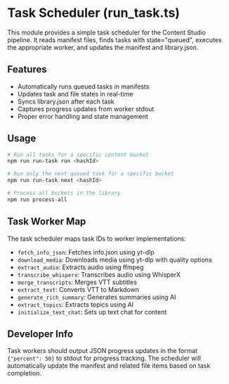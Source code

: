 # Task Scheduler (run_task.ts)

This module provides a simple task scheduler for the Content Studio pipeline. It reads manifest files, finds tasks with state="queued", executes the appropriate worker, and updates the manifest and library.json.

## Features

- Automatically runs queued tasks in manifests
- Updates task and file states in real-time
- Syncs library.json after each task
- Captures progress updates from worker stdout
- Proper error handling and state management

## Usage

```bash
# Run all tasks for a specific content bucket
npm run run-task run <hashId>

# Run only the next queued task for a specific bucket
npm run run-task next <hashId>

# Process all buckets in the library
npm run process-all
```

## Task Worker Map

The task scheduler maps task IDs to worker implementations:

- `fetch_info_json`: Fetches info.json using yt-dlp
- `download_media`: Downloads media using yt-dlp with quality options
- `extract_audio`: Extracts audio using ffmpeg
- `transcribe_whisperx`: Transcribes audio using WhisperX
- `merge_transcripts`: Merges VTT subtitles
- `extract_text`: Converts VTT to Markdown
- `generate_rich_summary`: Generates summaries using AI
- `extract_topics`: Extracts topics using AI
- `initialize_text_chat`: Sets up text chat for content

## Developer Info

Task workers should output JSON progress updates in the format `{"percent": 50}` to stdout for progress tracking. The scheduler will automatically update the manifest and related file items based on task completion. 